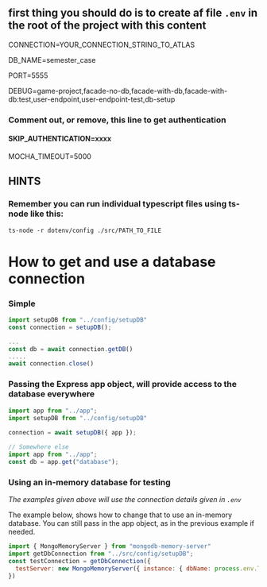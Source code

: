 ## first thing you should do is to create af file `.env` in the root of the project with this content

CONNECTION=YOUR_CONNECTION_STRING_TO_ATLAS

DB_NAME=semester_case

PORT=5555

DEBUG=game-project,facade-no-db,facade-with-db,facade-with-db:test,user-endpoint,user-endpoint-test,db-setup

### Comment out, or remove, this line to get authentication
#### SKIP_AUTHENTICATION=xxxx


MOCHA_TIMEOUT=5000

## HINTS

### Remember you can run individual typescript files using ts-node like this:

`ts-node -r dotenv/config ./src/PATH_TO_FILE`

# How to get and use a database connection
### Simple
```js
import setupDB from "../config/setupDB"
const connection = setupDB();

...
const db = await connection.getDB()
.....
await connection.close()
```

### Passing the Express app object, will provide access to the database everywhere

```js
import app from "../app";
import setupDB from "../config/setupDB"
    
connection = await setupDB({ app });

// Somewhere else
import app from "../app";
const db = app.get("database");
```
### Using an in-memory database for testing
*The examples given above will use the connection details given in `.env`*

The example below, shows how to change that to use an in-memory database.
You can still pass in the app object, as in the previous example if needed.

```js
import { MongoMemoryServer } from "mongodb-memory-server"
import getDbConnection from "../src/config/setupDB";
const testConnection = getDbConnection({
  testServer: new MongoMemoryServer({ instance: { dbName: process.env.TEST_DB_NAME } })
})
```    
